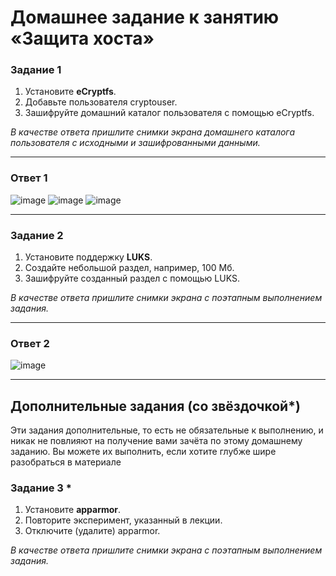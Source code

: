 # Домашнее задание к занятию  «Защита хоста»


### Задание 1

1. Установите **eCryptfs**.
2. Добавьте пользователя cryptouser.
3. Зашифруйте домашний каталог пользователя с помощью eCryptfs.


*В качестве ответа  пришлите снимки экрана домашнего каталога пользователя с исходными и зашифрованными данными.*  

---
### Ответ 1

![image](https://github.com/Dk054/studies/assets/139000762/d4038e97-2116-48d3-8d2b-5061034c9b16)
![image](https://github.com/Dk054/studies/assets/139000762/2659465c-c239-4b65-ab6d-13fa5e1040fa)
![image](https://github.com/Dk054/studies/assets/139000762/33e06fe1-8927-41f1-966b-28d17682a07f)


---

### Задание 2

1. Установите поддержку **LUKS**.
2. Создайте небольшой раздел, например, 100 Мб.
3. Зашифруйте созданный раздел с помощью LUKS.

*В качестве ответа пришлите снимки экрана с поэтапным выполнением задания.*

---
### Ответ 2

![image](https://github.com/Dk054/studies/assets/139000762/a5e7049e-75d5-44aa-94fd-a08105f90784)

---

## Дополнительные задания (со звёздочкой*)

Эти задания дополнительные, то есть не обязательные к выполнению, и никак не повлияют на получение вами зачёта по этому домашнему заданию. Вы можете их выполнить, если хотите глубже шире разобраться в материале

### Задание 3 *

1. Установите **apparmor**.
2. Повторите эксперимент, указанный в лекции.
3. Отключите (удалите) apparmor.


*В качестве ответа пришлите снимки экрана с поэтапным выполнением задания.*
